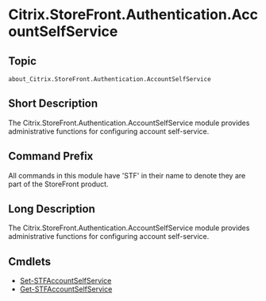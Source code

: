 ﻿# Citrix.StoreFront.Authentication.AccountSelfService

## Topic

`about_Citrix.StoreFront.Authentication.AccountSelfService` 

## Short Description

The Citrix.StoreFront.Authentication.AccountSelfService module provides administrative functions for configuring account self-service.

## Command Prefix

All commands in this module have 'STF' in their name to denote they are part of the StoreFront product. 

## Long Description

The Citrix.StoreFront.Authentication.AccountSelfService module provides administrative functions for configuring account self-service.

## Cmdlets

- [Set-STFAccountSelfService](Set-STFAccountSelfService.md)
- [Get-STFAccountSelfService](Get-STFAccountSelfService.md)
